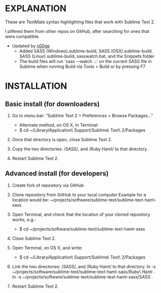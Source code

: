 # EXPLANATION

These are TextMate syntax highlighting files that work with Sublime Text 2.

I pilfered them from other repos on GitHub, after searching for ones that were compatible.

* Updated by [n00ge](https://github.com/n00ge/sublime-text-haml-sass)
	- Added SASS (Windows).sublime-build, SASS (OSX).sublime-build, SASS (Linux).sublime-build, sasswatch.bat, and the Snippets folder
	- The build files will run 'sass --watch .:.' on the current SASS file in Sublime when running Build via Tools > Build or by pressing F7


# INSTALLATION

## Basic install (for downloaders)

1. Go to menu bar: "Sublime Text 2 > Preferences > Browse Packages…"
   - Alternate method, on OS X, in Terminal:
   - $ cd ~/Library/Application\ Support/Sublime\ Text\ 2/Packages

2. Once that directory is open, close Sublime Text 2.

3. Copy the two directories: /SASS/, and /Ruby Haml/ to that directory.

4. Restart Sublime Text 2.


## Advanced install (for developers)

1. Create fork of repository via GitHub

2. Clone repository from GitHub to your local computer
    Example for a location would be:
    ~/projects/software/sublime-text/sublime-text-haml-sass

3. Open Terminal, and check that the location of your cloned repository works, e.g.:
   - $ cd ~/projects/software/sublime-text/sublime-text-haml-sass

4. Close Sublime Text 2.

5. Open Terminal, on OS X, and write:
   - $ cd ~/Library/Application\ Support/Sublime\ Text\ 2/Packages

6. Link the two directories: /SASS/, and /Ruby Haml/ to that directory.
    ln -s ~/projects/software/sublime-text/sublime-text-haml-sass/Ruby\ Haml .
    ln -s ~/projects/software/sublime-text/sublime-text-haml-sass/SASS .

7. Restart Sublime Text 2.

